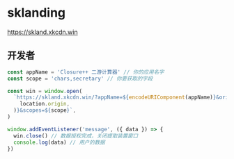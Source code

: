 # sklanding

<https://skland.xkcdn.win>

## 开发者

```javascript
const appName = 'Closure++ 二游计算器' // 你的应用名字
const scope = 'chars,secretary' // 你要获取的字段

const win = window.open(
  `https://skland.xkcdn.win/?appName=${encodeURIComponent(appName)}&origin=${encodeURIComponent(
    location.origin,
  )}&scopes=${scope}`,
)

window.addEventListener('message', ({ data }) => {
  win.close() // 数据授权完成，关闭提取装置窗口
  console.log(data) // 用户的数据
})
```
